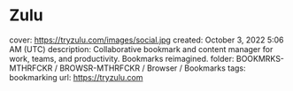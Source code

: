 # Zulu

cover: https://tryzulu.com/images/social.jpg
created: October 3, 2022 5:06 AM (UTC)
description: Collaborative bookmark and content manager for work, teams, and productivity. Bookmarks reimagined.
folder: BOOKMRKS-MTHRFCKR / BROWSR-MTHRFCKR / Browser / Bookmarks
tags: bookmarking
url: https://tryzulu.com